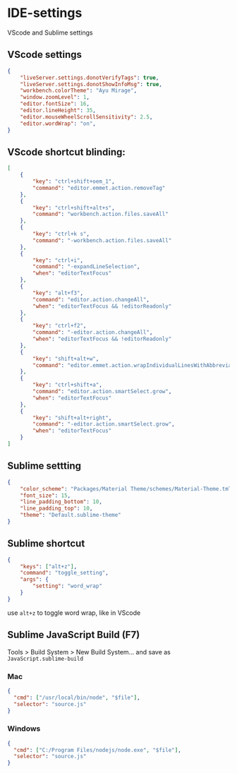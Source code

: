 # IDE-settings
VScode and Sublime settings
## VScode settings

```json
{
    "liveServer.settings.donotVerifyTags": true,
    "liveServer.settings.donotShowInfoMsg": true,
    "workbench.colorTheme": "Ayu Mirage",
    "window.zoomLevel": 1,
    "editor.fontSize": 16,
    "editor.lineHeight": 35,
    "editor.mouseWheelScrollSensitivity": 2.5,
    "editor.wordWrap": "on",
}
```


## VScode shortcut blinding:

```json
[
    {
        "key": "ctrl+shift+oem_1",
        "command": "editor.emmet.action.removeTag"
    },
    {
        "key": "ctrl+shift+alt+s",
        "command": "workbench.action.files.saveAll"
    },
    {
        "key": "ctrl+k s",
        "command": "-workbench.action.files.saveAll"
    },
    {
        "key": "ctrl+i",
        "command": "-expandLineSelection",
        "when": "editorTextFocus"
    },
    {
        "key": "alt+f3",
        "command": "editor.action.changeAll",
        "when": "editorTextFocus && !editorReadonly"
    },
    {
        "key": "ctrl+f2",
        "command": "-editor.action.changeAll",
        "when": "editorTextFocus && !editorReadonly"
    },
    {
        "key": "shift+alt+w",
        "command": "editor.emmet.action.wrapIndividualLinesWithAbbreviation"
    },
    {
        "key": "ctrl+shift+a",
        "command": "editor.action.smartSelect.grow",
        "when": "editorTextFocus"
    },
    {
        "key": "shift+alt+right",
        "command": "-editor.action.smartSelect.grow",
        "when": "editorTextFocus"
    }
]
```

## Sublime settting

```json
{
    "color_scheme": "Packages/Material Theme/schemes/Material-Theme.tmTheme",
    "font_size": 15,
    "line_padding_bottom": 10,
    "line_padding_top": 10,
    "theme": "Default.sublime-theme"
}
```

## Sublime shortcut

```json
{
    "keys": ["alt+z"],
    "command": "toggle_setting",
    "args": {
        "setting": "word_wrap"
    }
}
```
use `alt+z` to toggle word wrap, like in VScode

## Sublime JavaScript Build (F7)

Tools > Build System > New Build System…   and save as `JavaScript.sublime-build`

### Mac

```json
{
  "cmd": ["/usr/local/bin/node", "$file"],
  "selector": "source.js"
}
```

### Windows 

```json
{
  "cmd": ["C:/Program Files/nodejs/node.exe", "$file"],
  "selector": "source.js"
}
```
